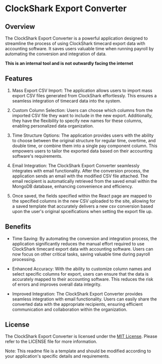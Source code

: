 # ClockShark Export Converter

## Overview

The ClockShark Export Converter is a powerful application designed to streamline the process of using ClockShark timecard export data with accounting software. It saves users valuable time when running payroll by automating the conversion and integration of data.

**This is an internal tool and is not outwardly facing the internet**

## Features

1. Mass Export CSV Import: The application allows users to import mass export CSV files generated from ClockShark effortlessly. This ensures a seamless integration of timecard data into the system.

2. Custom Column Selection: Users can choose which columns from the imported CSV file they want to include in the new export. Additionally, they have the flexibility to specify new names for these columns, enabling personalized data organization.

3. Time Structure Options: The application provides users with the ability to choose between the original structure for regular time, overtime, and double time, or combine them into a single pay component column. This empowers users to tailor the exported data based on their accounting software's requirements.

4. Email Integration: The ClockShark Export Converter seamlessly integrates with email functionality. After the conversion process, the application sends an email with the modified CSV file attached. The email recipient is automatically retrieved from the saved email within the MongoDB database, enhancing convenience and efficiency.

5. Once saved, the fields specified within the React page are mapped to the specified columns in the new CSV uploaded to the site, allowing for a saved template that accurately delivers a new csv conversion based upon the user's original spceifications when setting the export file up.

## Benefits

- Time Saving: By automating the conversion and integration process, the application significantly reduces the manual effort required to use ClockShark timecard export data with accounting software. Users can now focus on other critical tasks, saving valuable time during payroll processing.

- Enhanced Accuracy: With the ability to customize column names and select specific columns for export, users can ensure that the data is accurately mapped to their accounting software. This reduces the risk of errors and improves overall data integrity.

- Improved Integration: The ClockShark Export Converter provides seamless integration with email functionality. Users can easily share the converted data with the appropriate recipients, ensuring efficient communication and collaboration within the organization.

## License

The ClockShark Export Converter is licensed under the [MIT License](https://opensource.org/licenses/MIT). Please refer to the LICENSE file for more information.

Note: This readme file is a template and should be modified according to your application's specific details and requirements.
